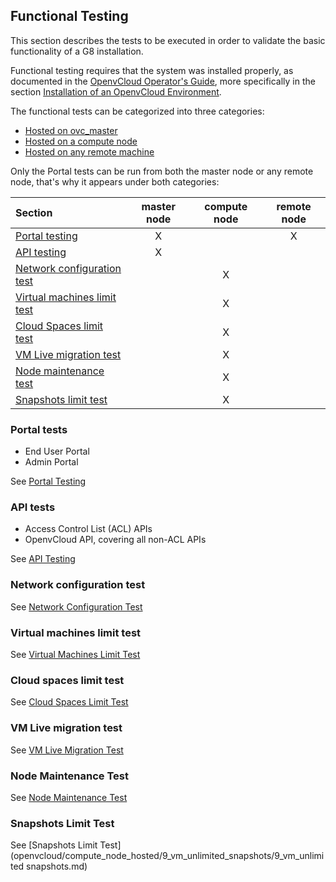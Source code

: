## Functional Testing

This section describes the tests to be executed in order to validate the basic functionality of a G8 installation.

Functional testing requires that the system was installed properly, as documented in the [OpenvCloud Operator's Guide](https://www.gitbook.com/book/gig/ovcdoc_public/details), more specifically in the section [Installation of an OpenvCloud Environment](https://gig.gitbooks.io/ovcdoc_public/content/Installation/Installation.html).

The functional tests can be categorized into three categories:

- [Hosted on ovc_master](openvcloud/ovc_master_hosted/ovc_master_hosted.md)
- [Hosted on a compute node](openvcloud/compute_node_hosted/compute_node_hosted.md)
- [Hosted on any remote machine](openvcloud/remote_machine_hosted/remote_machine_hosted.md)

Only the Portal tests can be run from both the master node or any remote node, that's why it appears under both categories:

| Section                                        | master node | compute node | remote node |
|:-----------------------------------------------|:-----------:|:------------:|:-----------:|
|[Portal testing](#portal)                       | X           |              | X           |
|[API testing](#api)                             | X           |              |             |
|[Network configuration test](#network-config)   |             | X            |             |
|[Virtual machines limit test](#vm-limit)        |             | X            |             |
|[Cloud Spaces limit test](#cloudspace-limit)    |             | X            |             |
|[VM Live migration test](#vm-migration)         |             | X            |             |
|[Node maintenance test](#node-maintenance)      |             | X            |             |
|[Snapshots limit test](#snapshots-limit)        |             | X            |             |


<a id="portal"></a>
### Portal tests

- End User Portal
- Admin Portal

See [Portal Testing](openvcloud/remote_machine_hosted//portal/portal.md)


<a id="api"></a>
### API tests

- Access Control List (ACL) APIs
- OpenvCloud API, covering all non-ACL APIs

See [API Testing](openvcloud/ovc_master_hosted/API/API.md)


<a id="network-config"></a>
### Network configuration test

See [Network Configuration Test](openvcloud/compute_node_hosted/1_network_config_test/1_network_config_test.md)


<a id="vm-limit"></a>
### Virtual machines limit test

See [Virtual Machines Limit Test](openvcloud/compute_node_hosted/3_Env_Limit_test/3_Env_Limit_test.md)


<a id="cloudspace-limit"></a>
### Cloud spaces limit test

See [Cloud Spaces Limit Test](/openvcloud/compute_node_hosted/5_cloudspace_limits_test/5_cloudspace_limits_test.md)


<a id="vm-migration"></a>
### VM Live migration test

See [VM Live Migration Test](openvcloud/compute_node_hosted/6_vm_live_migration_test/6_vm_live_migration_test.md)


<a id="node-maintenance"></a>
### Node Maintenance Test

See [Node Maintenance Test](openvcloud/compute_node_hosted/8_node_maintenance_test/8_node_maintenance_test.md)


<a id="snapshots-limit"></a>
### Snapshots Limit Test

See [Snapshots Limit Test](openvcloud/compute_node_hosted/9_vm_unlimited_snapshots/9_vm_unlimited snapshots.md)
